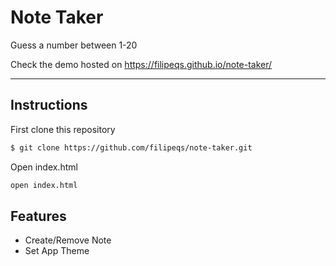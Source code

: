 # Note Taker

Guess a number between 1-20

Check the demo hosted on https://filipeqs.github.io/note-taker/

---

## Instructions

First clone this repository

```bash
$ git clone https://github.com/filipeqs/note-taker.git
```

Open index.html

```bash
open index.html
```

## Features

- Create/Remove Note
- Set App Theme
